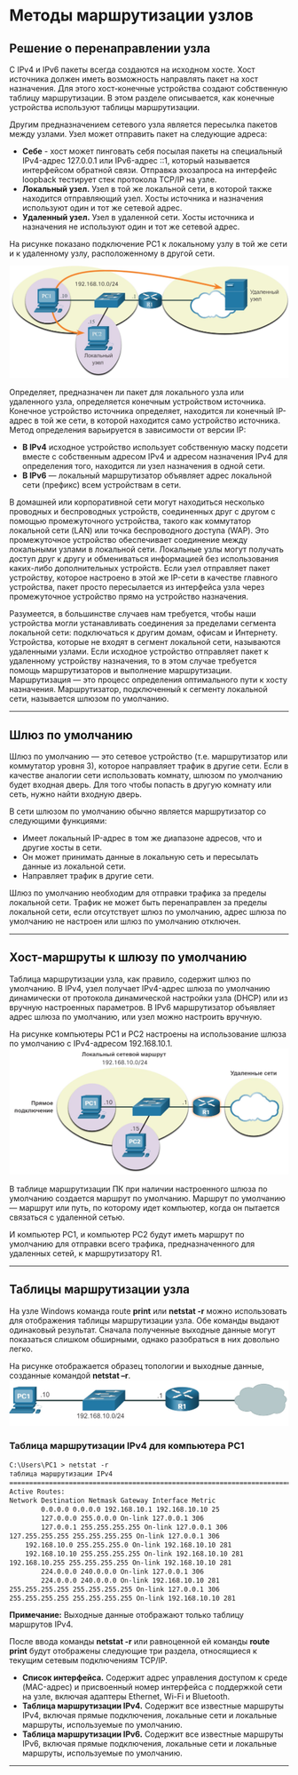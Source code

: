 # Методы маршрутизации узлов
<!-- 8.4.1 -->

## Решение о перенаправлении узла
С IPv4 и IPv6 пакеты всегда создаются на исходном хосте. Хост источника должен иметь возможность направлять пакет на хост назначения. Для этого хост-конечные устройства создают собственную таблицу маршрутизации. В этом разделе описывается, как конечные устройства используют таблицы маршрутизации.

Другим предназначением сетевого узла является пересылка пакетов между узлами. Узел может отправить пакет на следующие адреса:

- **Себе** - хост может пинговать себя посылая пакеты на специальный IPv4-адрес 127.0.0.1 или IPv6-адрес ::1, который называется интерфейсом обратной связи. Отправка эхозапроса на интерфейс loopback тестирует стек протокола TCP/IP на узле.
- **Локальный узел.** Узел в той же локальной сети, в которой также находится отправляющий узел. Хосты источника и назначения используют один и тот же сетевой адрес.
- **Удаленный узел.** Узел в удаленной сети. Хосты источника и назначения не используют один и тот же сетевой адрес.

На рисунке показано подключение PC1 к локальному узлу в той же сети и к удаленному узлу, расположенному в другой сети.

![](./assets/8.4.1.jpg)
<!-- /courses/itn-dl/aeed0794-34fa-11eb-ad9a-f74babed41a6/af21ac22-34fa-11eb-ad9a-f74babed41a6/assets/2e0f6531-1c25-11ea-81a0-ffc2c49b96bc.svg -->

Определяет, предназначен ли пакет для локального узла или удаленного узла, определяется конечным устройством источника. Конечное устройство источника определяет, находится ли конечный IP-адрес в той же сети, в которой находится само устройство источника. Метод определения варьируется в зависимости от версии IP:

- **В IPv4** исходное устройство использует собственную маску подсети вместе с собственным адресом IPv4 и адресом назначения IPv4 для определения того, находится ли узел назначения в одной сети.
- **В IPv6** — локальный маршрутизатор объявляет адрес локальной сети (префикс) всем устройствам в сети.

В домашней или корпоративной сети могут находиться несколько проводных и беспроводных устройств, соединенных друг с другом с помощью промежуточного устройства, такого как коммутатор локальной сети (LAN) или точка беспроводного доступа (WAP). Это промежуточное устройство обеспечивает соединение между локальными узлами в локальной сети. Локальные узлы могут получать доступ друг к другу и обмениваться информацией без использования каких-либо дополнительных устройств. Если узел отправляет пакет устройству, которое настроено в этой же IP-сети в качестве главного устройства, пакет просто пересылается из интерфейса узла через промежуточное устройство прямо на устройство назначения.

Разумеется, в большинстве случаев нам требуется, чтобы наши устройства могли устанавливать соединения за пределами сегмента локальной сети: подключаться к другим домам, офисам и Интернету. Устройства, которые не входят в сегмент локальной сети, называются удаленными узлами. Если исходное устройство отправляет пакет к удаленному устройству назначения, то в этом случае требуется помощь маршрутизаторов и выполнение маршрутизации. Маршрутизация — это процесс определения оптимального пути к хосту назначения. Маршрутизатор, подключенный к сегменту локальной сети, называется шлюзом по умолчанию.
***
<!-- 8.4.2 -->
## Шлюз по умолчанию

Шлюз по умолчанию — это сетевое устройство (т.е. маршрутизатор или коммутатор уровня 3), которое направляет трафик в другие сети. Если в качестве аналогии сети использовать комнату, шлюзом по умолчанию будет входная дверь. Для того чтобы попасть в другую комнату или сеть, нужно найти входную дверь.

В сети шлюзом по умолчанию обычно является маршрутизатор со следующими функциями:

- Имеет локальный IP-адрес в том же диапазоне адресов, что и другие хосты в сети.
- Он может принимать данные в локальную сеть и пересылать данные из локальной сети.
- Направляет трафик в другие сети.

Шлюз по умолчанию необходим для отправки трафика за пределы локальной сети. Трафик не может быть перенаправлен за пределы локальной сети, если отсутствует шлюз по умолчанию, адрес шлюза по умолчанию не настроен или шлюз по умолчанию отключен.
***
<!-- 8.4.3 -->
## Хост-маршруты к шлюзу по умолчанию
Таблица маршрутизации узла, как правило, содержит шлюз по умолчанию. В IPv4, узел получает IPv4-адрес шлюза по умолчанию динамически от протокола динамической настройки узла (DHCP) или из вручную настроенных параметров. В IPv6 маршрутизатор объявляет адрес шлюза по умолчанию, или узел можно настроить вручную.

На рисунке компьютеры PC1 и PC2 настроены на использование шлюза по умолчанию с IPv4-адресом 192.168.10.1.
![](./assets/8.4.3.jpg)
<!-- /courses/itn-dl/aeed0794-34fa-11eb-ad9a-f74babed41a6/af21ac22-34fa-11eb-ad9a-f74babed41a6/assets/2e0f8c45-1c25-11ea-81a0-ffc2c49b96bc.svg -->

В таблице маршрутизации ПК при наличии настроенного шлюза по умолчанию создается маршрут по умолчанию. Маршрут по умолчанию — маршрут или путь, по которому идет компьютер, когда он пытается связаться с удаленной сетью.

И компьютер PC1, и компьютер PC2 будут иметь маршрут по умолчанию для отправки всего трафика, предназначенного для удаленных сетей, к маршрутизатору R1.
***
<!-- 8.4.4 -->
## Таблицы маршрутизации узла
На узле Windows команда route **print** или **netstat -r** можно использовать для отображения таблицы маршрутизации узла. Обе команды выдают одинаковый результат. Сначала полученные выходные данные могут показаться слишком обширными, однако разобраться в них довольно легко.

На рисунке отображается образец топологии и выходные данные, созданные командой **netstat –r**.
![](./assets/8.4.4.jpg)
<!-- /courses/itn-dl/aeed0794-34fa-11eb-ad9a-f74babed41a6/af21ac22-34fa-11eb-ad9a-f74babed41a6/assets/2e0fb355-1c25-11ea-81a0-ffc2c49b96bc.svg -->

### Таблица маршрутизации IPv4 для компьютера PC1
    C:\Users\PC1 > netstat -r 
    таблица маршрутизации IPv4
    ===========================================================================
    Active Routes:
    Network Destination Netmask Gateway Interface Metric
            0.0.0.0 0.0.0.0 192.168.10.1 192.168.10.10 25
            127.0.0.0 255.0.0.0 On-link 127.0.0.1 306
            127.0.0.1 255.255.255.255 On-link 127.0.0.1 306
    127.255.255.255 255.255.255.255 On-link 127.0.0.1 306
        192.168.10.0 255.255.255.0 On-link 192.168.10.10 281
        192.168.10.10 255.255.255.255 On-link 192.168.10.10 281
    192.168.10.255 255.255.255.255 On-link 192.168.10.10 281
            224.0.0.0 240.0.0.0 On-link 127.0.0.1 306
            224.0.0.0 240.0.0.0 On-link 192.168.10.10 281
    255.255.255.255 255.255.255.255 On-link 127.0.0.1 306
    255.255.255.255 255.255.255.255 On-link 192.168.10.10 281

**Примечание:** Выходные данные отображают только таблицу маршрутов IPv4.

После ввода команды **netstat -r** или равноценной ей команды **route print** будут отображены следующие три раздела, относящиеся к текущим сетевым подключениям TCP/IP.

- **Список интерфейса.** Содержит адрес управления доступом к среде (MAC-адрес) и присвоенный номер интерфейса с поддержкой сети на узле, включая адаптеры Ethernet, Wi-Fi и Bluetooth.
- **Таблица маршрутизации IPv4.** Содержит все известные маршруты IPv4, включая прямые подключения, локальные сети и локальные маршруты, используемые по умолчанию.
- **Таблица маршрутизации IPv6.** Содержит все известные маршруты IPv6, включая прямые подключения, локальные сети и локальные маршруты, используемые по умолчанию.
***
<!-- 8.4.5 -->
<!-- final test -->
